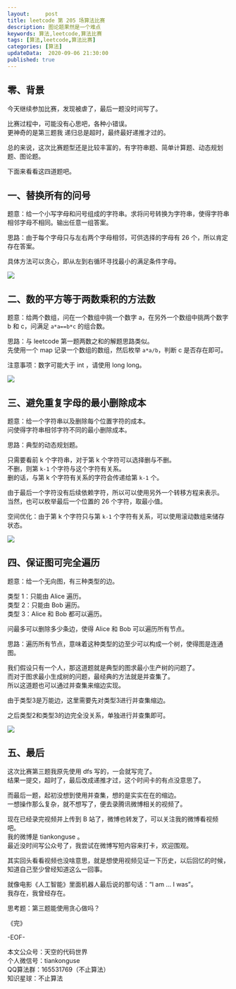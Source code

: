 ```yaml
---   
layout:     post  
title: leetcode 第 205 场算法比赛
description: 图论题果然是一个难点
keywords: 算法,leetcode,算法比赛  
tags: [算法,leetcode,算法比赛]    
categories: [算法]  
updateData:  2020-09-06 21:30:00  
published: true  
---  
```



## 零、背景  


今天继续参加比赛，发现被虐了，最后一题没时间写了。  


比赛过程中，可能没有心思吧，各种小错误。  
更神奇的是第三题我 递归总是超时，最终最好递推才过的。  


总的来说，这次比赛题型还是比较丰富的，有字符串题、简单计算题、动态规划题、图论题。  


下面来看看这四道题吧。  


## 一、替换所有的问号  


题意：给一个小写字母和问号组成的字符串。求将问号转换为字符串，使得字符串相邻字母不相同。输出任意一组答案。  


思路：由于每个字母只与左右两个字母相邻，可供选择的字母有 26 个，所以肯定存在答案。


具体方法可以贪心，即从左到右循环寻找最小的满足条件字母。  


![](//res2020.tiankonguse.com/images/2020/09/06/001.png)


## 二、数的平方等于两数乘积的方法数  


题意：给两个数组，问在一个数组中挑一个数字 a，在另外一个数组中挑两个数字 b 和 c，问满足 `a*a==b*c` 的组合数。  


思路：与 leetcode 第一题两数之和的解题思路类似。  
先使用一个 map 记录一个数组的数组，然后枚举 `a*a/b`，判断 c 是否存在即可。  


注意事项：数字可能大于 int ，请使用 long long。  


![](//res2020.tiankonguse.com/images/2020/09/06/002.png)


## 三、避免重复字母的最小删除成本  


题意：给一个字符串以及删除每个位置字符的成本。  
问使得字符串相邻字符不同的最小删除成本。  


思路：典型的动态规划题。  


只需要看前 k 个字符串，对于第 k 个字符可以选择删与不删。  
不删，则第 `k-1` 个字符与这个字符有关系。  
删的话，与第 k 个字符有关系的字符会传递给第 `k-1` 个。  


由于最后一个字符没有后续依赖字符，所以可以使用另外一个转移方程来表示。  
当然，也可以枚举最后一个位置的 26 个字符，取最小值。  


空间优化：由于第 k 个字符只与第 `k-1` 个字符有关系，可以使用滚动数组来储存状态。  


![](//res2020.tiankonguse.com/images/2020/09/06/003.png)


## 四、保证图可完全遍历  


题意：给一个无向图，有三种类型的边。  


类型 1：只能由 Alice 遍历。  
类型 2：只能由 Bob 遍历。  
类型 3：Alice 和 Bob 都可以遍历。  


问最多可以删除多少条边，使得 Alice 和 Bob 可以遍历所有节点。  


思路：遍历所有节点，意味着这种类型的边至少可以构成一个树，使得图是连通图。  


我们假设只有一个人，那这道题就是典型的图求最小生产树的问题了。  
而对于图求最小生成树的问题，最经典的方法就是并查集了。  
所以这道题也可以通过并查集来缩边实现。  


由于类型3是万能边，这里需要先对类型3进行并查集缩边。  


之后类型2和类型3的边完全没关系，单独进行并查集即可。  


![](//res2020.tiankonguse.com/images/2020/09/06/004.png)


## 五、最后  


这次比赛第三题我原先使用 dfs 写的，一会就写完了。  
结果一提交，超时了，最后改成递推才过，这个时间卡的有点没意思了。 


而最后一题，起初没想到使用并查集，想的是实实在在的缩边。  
一想操作那么复杂，就不想写了，便去录腾讯微博相关的视频了。  


现在已经录完视频并上传到 B 站了，微博也转发了，可以关注我的微博看视频吧。  
我的微博是 tiankonguse 。  
最近没时间写公众号了，我尝试在微博写短内容来打卡，欢迎围观。  


其实回头看看视频也没啥意思，就是想使用视频见证一下历史，以后回忆的时候，知道自己至少曾经知道这么一回事。  


就像电影《人工智能》里面机器人最后说的那句话：“I am ... I was”。  
我存在，我曾经存在。  


思考题：第三题能使用贪心做吗？  


《完》  


-EOF-  



本文公众号：天空的代码世界  
个人微信号：tiankonguse  
QQ算法群：165531769（不止算法）  
知识星球：不止算法  

